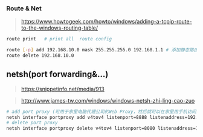 ### Route & Net
> https://www.howtogeek.com/howto/windows/adding-a-tcpip-route-to-the-windows-routing-table/
```bash
route print   # print all  route config 

route [-p] add 192.168.10.0 mask 255.255.255.0 192.168.1.1 # 添加静态路由，在VPN连接里很实用
route delete 192.168.10.0

```

## netsh(port forwarding&...)
> https://snippetinfo.net/media/913

> http://www.james-tw.com/windows/windows-netsh-zhi-ling-cao-zuo

```bash
# add port proxy (可用于家里电脑代理公司的Web Proxy，然后就可以在家里用手机访问公司 的各个环境了)
netsh interface portproxy add v4tov4 listenport=8888 listenaddress=192.168.1.10 connectport=80 connectaddress=192.168.1.1
# delete port proxy
netsh interface portproxy delete v4tov4 listenport=8080 listenaddress=192.168.1.1
```
